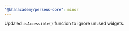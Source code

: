```yaml
---
"@khanacademy/perseus-core": minor
---
```


Updated `isAccessible()` function to ignore unused widgets.
